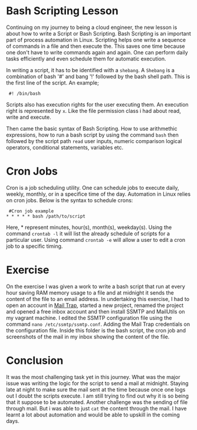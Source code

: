 # Bash Scripting Lesson

Continuing on my journey to being a cloud engineer, the new lesson is about how to write a Script or Bash Scripting. Bash Scripting is an important part of process automation in Linux. Scripting helps one write a sequence of commands in a file and then execute the. This saves one time because one don't have to write commands again and again. One can perform daily tasks efficiently and even schedule them for automatic execution. 

In writing a script, it has to be identified with a `shebang`. A `Shebang` is a combination of bash '#' and bang '!' followed by the bash shell path. This is the first line of the script. An example;

<pre><code> #! /bin/bash </code></pre>

Scripts also has execution rights for the user executing them. An execution right is represented by `x`. Like the file permission class i had about read, write and execute.

Then came the basic syntax of Bash Scripting. How to use arithmethic expressions, how to run a bash script by using the command `bash` then followed by the script path `read` user inputs, numeric comparison logical operators, conditional statements, variables etc.
# Cron Jobs

Cron is a job scheduling utility. One can schedule jobs to execute daily, weekly, monthly, or in a specifice time of the day. Automation in Linux relies on cron jobs. Below is the syntax to schedule crons:

<pre><code> #Cron job example
* * * * * bash /path/to/script</code></pre>

Here, * represent minutes, hour(s), month(s), weekday(s). Using the command `crontab -l` it will list the already schedule of scripts for a particular user. Using command `crontab -e` will allow a user to edit a cron job to a specific timing.

# Exercise

On the exercise I was given a work to write a bash script that run at every hour saving RAM memory usage to a file and at midnight it sends the content of the file to an email address. In undertaking this exercise, I had to open an account in [Mail Trap](https://mailtrap.io), started a new project, renamed the project and opened a free inbox account and then install SSMTP and MailUtils on my vagrant machine. I edited the SSMTP configuration file using the command `nano /etc/ssmtp/ssmtp.conf`. Adding the Mail Trap credentials on the configuration file. Inside this folder is the bash script, the cron job and screenshots of the mail in my inbox showing the content of the file. 

# Conclusion

It was the most challenging task yet in this journey. What was the major issue was writing the logic for the script to send a mail at midnight. Staying late at night to make sure the mail sent at the time because once one logs out I doubt the scripts execute. I am still trying to find out why it is so being that it suppose to be automated. Another challenge was the sending of file through mail. But i was able to just `cat` the content through the mail. I have learnt a lot about automation and would be able to upskill in the coming days. 